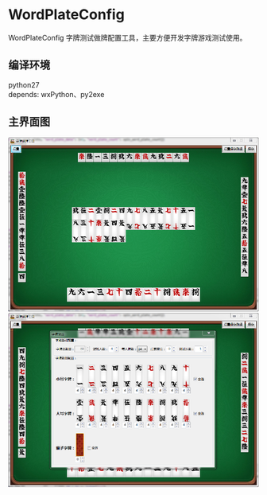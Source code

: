 # WordPlateConfig
WordPlateConfig 字牌测试做牌配置工具，主要方便开发字牌游戏测试使用。


## 编译环境
python27  
depends: wxPython、py2exe

## 主界面图
![WordPlateConfig 界面1](https://github.com/clouddreamfly/WordPlateConfig/blob/master/doc/sample.png)
![WordPlateConfig 界面2](https://github.com/clouddreamfly/WordPlateConfig/blob/master/doc/sample1.png)

